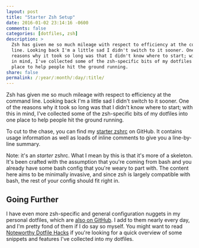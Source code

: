 ```yaml
---
layout: post
title: "Starter Zsh Setup"
date: 2016-01-02 23:14:16 -0600
comments: false
categories: [dotfiles, zsh]
description: >
  Zsh has given me so much mileage with respect to efficiency at the command
  line. Looking back I'm a little sad I didn't switch to it sooner. One of the
  reasons why it took so long was that I didn't know where to start; with this
  in mind, I've collected some of the zsh-specific bits of my dotfiles into one
  place to help people hit the ground running.
share: false
permalink: /:year/:month/:day/:title/
---
```


Zsh has given me so much mileage with respect to efficiency at the command line.
Looking back I'm a little sad I didn't switch to it sooner. One of the reasons
why it took so long was that I didn't know where to start; with this in mind,
I've collected some of the zsh-specific bits of my dotfiles into one place to
help people hit the ground running.

<!-- more -->

To cut to the chase, you can find my [starter zshrc][starter] on GitHub. It
contains usage information as well as loads of inline comments to give you a
line-by-line summary.

Note: it's an _starter_ zshrc. What I mean by this is that it's more of
a skeleton. It's been crafted with the assumption that you're coming from bash
and you already have some bash config that you're weary to part with. The
content here aims to be minimally invasive, and since zsh is largely compatible
with bash, the rest of your config should fit right in.


## Going Further

I have even more zsh-specific and general configuration nuggets in my personal
dotfiles, which are [also on GitHub][dotfiles]. I add to them nearly every day,
and I'm pretty fond of them if I do say so myself. You might want to read
[Noteworthy Dotfile Hacks][hacks] if you're looking for a quick overview of some
snippets and features I've collected into my dotfiles.



[starter]: https://github.com/jez/starter-zshrc
[dotfiles]: https://github.com/jez/dotfiles
[hacks]: http://blog.jez.io/2015/03/10/noteworthy-dotfile-hacks/
